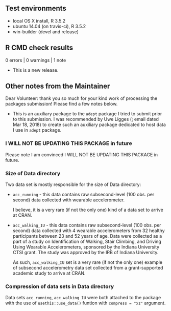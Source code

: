 ## Test environments
* local OS X install, R 3.5.2
* ubuntu 14.04 (on travis-ci), R 3.5.2
* win-builder (devel and release)

## R CMD check results

0 errors | 0 warnings | 1 note

* This is a new release.

## Other notes from the Maintainer

Dear Volunteer: thank you so much for your kind work of processing the packages submission! Please find a few notes below. 

* This is an auxiliary package to the `adept` package I tried to submit prior to this submission. I was recommended by Uwe Ligges (<ligges at statistik.tu-dortmund.de>; email dated Mar 18, 2018) to create such an auxiliary package dedicated to host data I use in `adept` package.  

### I WILL NOT BE UPDATING THIS PACKAGE in future

Please note I am convinced I WILL NOT BE UPDATING THIS PACKAGE in future. 

### Size of Data directory

Two data set is mostly responsible for the size of Data directory: 

*  `acc_running` - this data contains raw subsecond-level (100 obs. per second) data collected with wearable accelerometer.

    I believe, it is a very rare (if not the only one) kind of a data set to arrive at CRAN. 

*  `acc_walking_IU` - this data contains raw subsecond-level (100 obs. per second) data collected with 
4 wearable accelerometers from 32 healthy participants between 23 and 52 years of age. 
Data were collected as a part of a study on Identification of Walking,
Stair Climbing, and Driving Using Wearable Accelerometers, sponsored by the Indiana
University CTSI grant. The study was approved by the IRB of Indiana University. 

    As such, `acc_walking_IU` set is a very rare (if not the only one) example of 
    subsecond accelerometry data set collected from a grant-supported academic study
    to arrive at CRAN. 
    
### Compression of data sets in Data directory

Data sets `acc_running`, `acc_walking_IU` were both attached to the package with the use
of `usethis::use_data()` funtion with `compress = "xz"` argument. 
